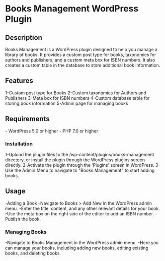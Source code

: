 <h1>Books Management WordPress Plugin</h1>
<h2>Description</h2>
Books Management is a WordPress plugin designed to help you manage a library of books. It provides a custom post type for books, taxonomies for authors and publishers, and a custom meta box for ISBN numbers. It also creates a custom table in the database to store additional book information.

<h2>Features</h2>
1-Custom post type for Books
2-Custom taxonomies for Authors and Publishers
3-Meta box for ISBN numbers
4-Custom database table for storing book information
5-Admin page for managing books
<h2>Requirements</h2>
- WordPress 5.0 or higher
- PHP 7.0 or higher
<h3>Installation</h3>
1-Upload the plugin files to the /wp-content/plugins/books-management directory, or install the plugin through the WordPress plugins screen directly.
2-Activate the plugin through the 'Plugins' screen in WordPress.
3-Use the Admin Menu to navigate to "Books Management" to start adding books.
<h2>Usage</h2>
-Adding a Book
-Navigate to Books > Add New in the WordPress admin menu.
-Enter the title, content, and any other relevant details for your book.
-Use the meta box on the right side of the editor to add an ISBN number.
-Publish the book.
<h3>Managing Books</h3>
-Navigate to Books Management in the WordPress admin menu.
-Here you can manage your books, including adding new books, editing existing books, and deleting books.
